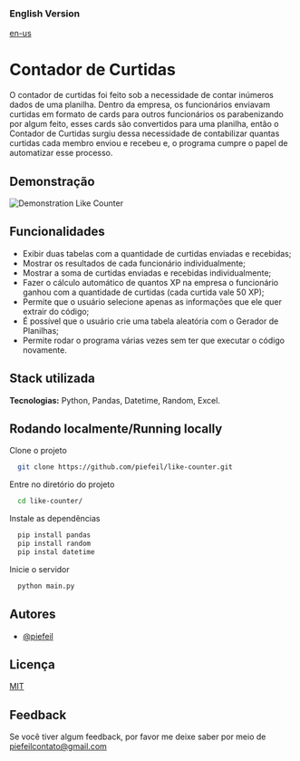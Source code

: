 ### English Version
[en-us](https://github.com/piefeil/like-counter/tree/language/en-us)

# Contador de Curtidas

O contador de curtidas foi feito sob a necessidade de contar inúmeros dados de uma planilha. Dentro da empresa, os funcionários enviavam curtidas em formato de cards para outros funcionários os parabenizando por algum feito, esses cards são convertidos para uma planilha, então o Contador de Curtidas surgiu dessa necessidade de contabilizar quantas curtidas cada membro enviou e recebeu e, o programa cumpre o papel de automatizar esse processo. 


## Demonstração

![Demonstration Like Counter](https://github.com/piefeil/like-counter/assets/80473682/cec863de-1eb8-4dcd-8910-1ccc271472d2)


## Funcionalidades

- Exibir duas tabelas com a quantidade de curtidas enviadas e recebidas;
- Mostrar os resultados de cada funcionário individualmente;
- Mostrar a soma de curtidas enviadas e recebidas individualmente;
- Fazer o cálculo automático de quantos XP na empresa o funcionário ganhou com a quantidade de curtidas (cada curtida vale 50 XP);
- Permite que o usuário selecione apenas as informações que ele quer extrair do código;
- É possível que o usuário crie uma tabela aleatória com o Gerador de Planilhas;
- Permite rodar o programa várias vezes sem ter que executar o código novamente.


## Stack utilizada

**Tecnologias:** Python, Pandas, Datetime, Random, Excel.


## Rodando localmente/Running locally

Clone o projeto

```bash
  git clone https://github.com/piefeil/like-counter.git
```

Entre no diretório do projeto

```bash
  cd like-counter/
```

Instale as dependências

```bash
  pip install pandas
  pip install random
  pip instal datetime
```

Inicie o servidor

```bash
  python main.py
```


## Autores

- [@piefeil](https://www.github.com/piefeil)


## Licença

[MIT](https://choosealicense.com/licenses/mit/)


## Feedback

Se você tiver algum feedback, por favor me deixe saber por meio de piefeilcontato@gmail.com

